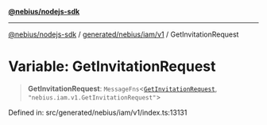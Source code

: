 [**@nebius/nodejs-sdk**](../../../../../README.md)

***

[@nebius/nodejs-sdk](../../../../../README.md) / [generated/nebius/iam/v1](../README.md) / GetInvitationRequest

# Variable: GetInvitationRequest

> **GetInvitationRequest**: `MessageFns`\<[`GetInvitationRequest`](../interfaces/GetInvitationRequest.md), `"nebius.iam.v1.GetInvitationRequest"`\>

Defined in: src/generated/nebius/iam/v1/index.ts:13131
